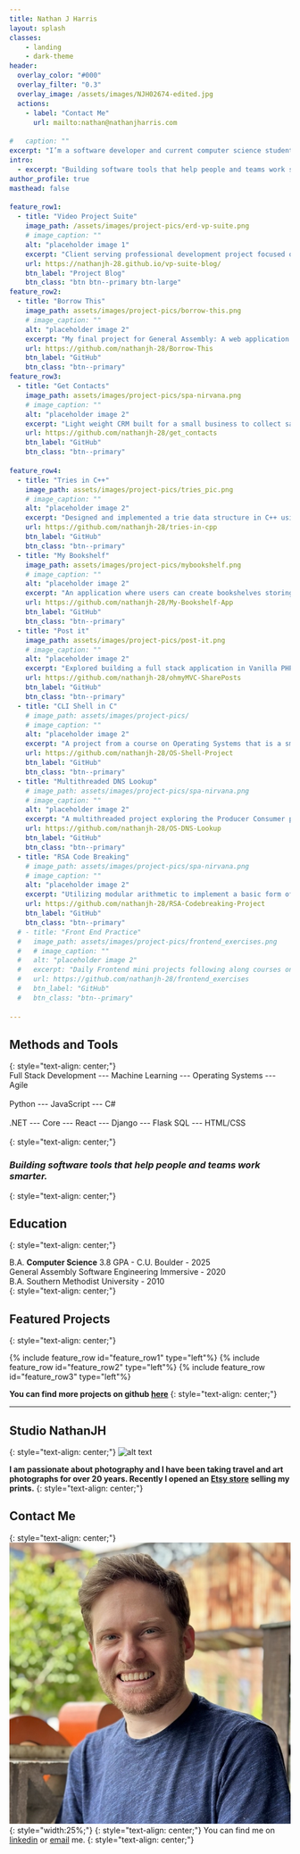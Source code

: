 ```yaml
---
title: Nathan J Harris
layout: splash
classes:
    - landing
    - dark-theme
header:
  overlay_color: "#000"
  overlay_filter: "0.3"
  overlay_image: /assets/images/NJH02674-edited.jpg
  actions:
    - label: "Contact Me"
      url: mailto:nathan@nathanjharris.com

#   caption: ""
excerpt: "I’m a software developer and current computer science student with a unique background in lighting console programming for major film productions. After a successful career working with academy award winning talent, I transitioned into software development to apply my problem-solving and communication skills to new challenges. I specialize in building tools that simplify complex processes and help people focus on what matters most."
intro: 
  - excerpt: "Building software tools that help people and teams work smarter."
author_profile: true
masthead: false

feature_row1:
  - title: "Video Project Suite"
    image_path: /assets/images/project-pics/erd-vp-suite.png
    # image_caption: ""
    alt: "placeholder image 1"
    excerpt: "Client serving professional development project focused on project management with video productions companies. C# - .NET Core API - SQL.  Check out the project blog to see progress!" 
    url: https://nathanjh-28.github.io/vp-suite-blog/
    btn_label: "Project Blog"
    btn_class: "btn btn--primary btn-large"
feature_row2:
  - title: "Borrow This"
    image_path: assets/images/project-pics/borrow-this.png
    # image_caption: ""
    alt: "placeholder image 2"
    excerpt: "My final project for General Assembly: A web application similar to craigslist, Sharegrid,or AirBnB where users can post items for rent and make reservations for those items. Users can decide how much they want to charge, approve reservations, and review items. Python - Django - SQL"
    url: https://github.com/nathanjh-28/Borrow-This
    btn_label: "GitHub"
    btn_class: "btn--primary"
feature_row3:
  - title: "Get Contacts"
    image_path: assets/images/project-pics/spa-nirvana.png
    # image_caption: ""
    alt: "placeholder image 2"
    excerpt: "Light weight CRM built for a small business to collect sales leads through a landing page and then a system to track sales after. Static website built for a fictitious spa collects contacts for app. Python - Flask - SQL."
    url: https://github.com/nathanjh-28/get_contacts
    btn_label: "GitHub"
    btn_class: "btn--primary"

feature_row4:
  - title: "Tries in C++"
    image_path: assets/images/project-pics/tries_pic.png
    # image_caption: ""
    alt: "placeholder image 2"
    excerpt: "Designed and implemented a trie data structure in C++ using object-oriented programming principles, supporting standard and compressed implementations, with features for efficient word insertion, lookup, and prefix-based autocomplete. C++ - Data Structures."
    url: https://github.com/nathanjh-28/tries-in-cpp
    btn_label: "GitHub"
    btn_class: "btn--primary"
  - title: "My Bookshelf"
    image_path: assets/images/project-pics/mybookshelf.png
    # image_caption: ""
    alt: "placeholder image 2"
    excerpt: "An application where users can create bookshelves storing information about their favorite books (or books currently reading). Read reviews they have submitted for each book and see other users saved bookshelves."
    url: https://github.com/nathanjh-28/My-Bookshelf-App
    btn_label: "GitHub"
    btn_class: "btn--primary"
  - title: "Post it"
    image_path: assets/images/project-pics/post-it.png
    # image_caption: ""
    alt: "placeholder image 2"
    excerpt: "Explored building a full stack application in Vanilla PHP following a Udemy Course."
    url: https://github.com/nathanjh-28/ohmyMVC-SharePosts
    btn_label: "GitHub"
    btn_class: "btn--primary"
  - title: "CLI Shell in C"
    # image_path: assets/images/project-pics/
    # image_caption: ""
    alt: "placeholder image 2"
    excerpt: "A project from a course on Operating Systems that is a small command line shell program that incorporates piping and multiple processes."
    url: https://github.com/nathanjh-28/OS-Shell-Project
    btn_label: "GitHub"
    btn_class: "btn--primary"
  - title: "Multithreaded DNS Lookup"
    # image_path: assets/images/project-pics/spa-nirvana.png
    # image_caption: ""
    alt: "placeholder image 2"
    excerpt: "A multithreaded project exploring the Producer Consumer problem with Domain name look ups while utilizing thread tools such as mutexes and semaphores. For a course in Operating Systems."
    url: https://github.com/nathanjh-28/OS-DNS-Lookup
    btn_label: "GitHub"
    btn_class: "btn--primary"
  - title: "RSA Code Breaking"
    # image_path: assets/images/project-pics/spa-nirvana.png
    # image_caption: ""
    alt: "placeholder image 2"
    excerpt: "Utilizing modular arithmetic to implement a basic form of RSA encryption and codebreaking."
    url: https://github.com/nathanjh-28/RSA-Codebreaking-Project
    btn_label: "GitHub"
    btn_class: "btn--primary"
  # - title: "Front End Practice"
  #   image_path: assets/images/project-pics/frontend_exercises.png
  #   # image_caption: ""
  #   alt: "placeholder image 2"
  #   excerpt: "Daily Frontend mini projects following along courses online."
  #   url: https://github.com/nathanjh-28/frontend_exercises
  #   btn_label: "GitHub"
  #   btn_class: "btn--primary"
  
---
```


<!-- <p style="color:red;">This site is under construction.  Please excuse the temporary or missing content</p> -->

## Methods and Tools
{: style="text-align: center;"}
<br/>Full Stack Development --- Machine Learning --- Operating Systems --- Agile <br/><br/>
Python ---  JavaScript ---  C# <br/><br/>
.NET --- Core --- React --- Django --- Flask SQL --- HTML/CSS<br /><br/>
{: style="text-align: center;"}

### *Building software tools that help people and teams work smarter.*
{: style="text-align: center;"}
<!-- {: .notice--primary} -->

## Education
{: style="text-align: center;"}

B.A. **Computer Science** 3.8 GPA - C.U. Boulder - 2025 <br/>
General Assembly Software Engineering Immersive - 2020 <br/>
B.A. Southern Methodist University - 2010 <br/>
{: style="text-align: center;"}

<!-- <p class="notice" style="text-align: center; font-size:5em;">Building software tools that help people and teams work smarter.</p> -->
<!-- <br>Building software tools that help people and teams work smarter.<br><br>
{: style="text-align: center;"}
{: .notice--primary} -->

<!-- {% include feature_row id="intro" type="center" %} -->


## Featured Projects
{: style="text-align: center;"}


{% include feature_row id="feature_row1" type="left"%}
{% include feature_row id="feature_row2" type="left"%}
{% include feature_row id="feature_row3" type="left"%}


**You can find more projects on github [here]()**
{: style="text-align: center;"}

<hr>

## Studio NathanJH
{: style="text-align: center;"}
![alt text](assets/images/etsy-banner2.jpg)

**I am passionate about photography and I have been taking travel and art photographs for over 20 years.  Recently I opened an [Etsy store]() selling my prints.**
{: style="text-align: center;"}

## Contact Me
{: style="text-align: center;"}
![alt](assets/images/nathan-bio-photo.jpeg){: style="width:25%;"}
{: style="text-align: center;"}
You can find me on [linkedin](https://www.linkedin.com/in/nathanjosephharris/) or [email](mailto:nathan@nathanjharris.com) me.
{: style="text-align: center;"}



<!-- ## More Projects
{: style="text-align: center;"}

{% include feature_row id="feature_row4" %} -->



